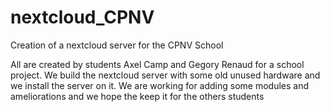 # nextcloud_CPNV
Creation of a nextcloud server for the CPNV School

All are created by students Axel Camp and Gegory Renaud for a school project.
We build the nextcloud server with some old unused hardware and we install the server on it.
We are working for adding some modules and ameliorations and we hope the keep it for the others students

